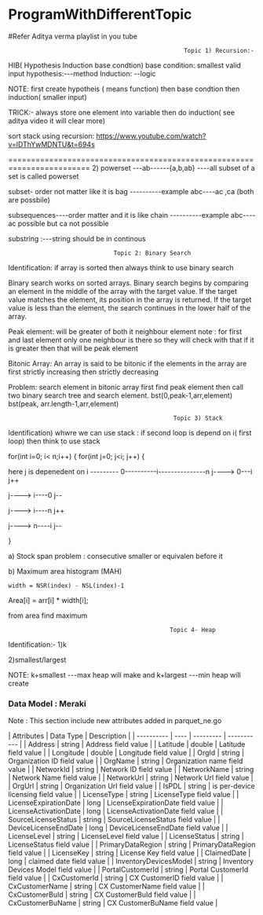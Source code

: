 # ProgramWithDifferentTopic

#Refer Aditya verma playlist in you tube

                                                      Topic 1) Recursion:-
HIB( Hypothesis Induction base condtion)
base condition: smallest valid input
hypothesis:---method
Induction: --logic

NOTE: first create hypotheis ( means function) then base condtion then induction( smaller input)

TRICK:- always store one element into variable then do induction( see aditya video it will clear more)

sort stack using recursion:
https://www.youtube.com/watch?v=lDThYwMDNTU&t=694s

========================================================================
2) powerset ---ab------{a,b,ab} ----all subset of a set is called powerset

   subset- order not matter like it is bag ----------example abc----ac ,ca (both are possbile)

   subsequences----order matter and it is like chain ----------example abc---- ac possible but ca not possible
   
   substring :---string should be in continous
   
                                  
                                  Topic 2: Binary Search
                                  
  Identification: if array is sorted then always think to use binary search
     
Binary search works on sorted arrays. Binary search begins by comparing an element in the middle of the array with the target value. If the target value matches the element, its position in the array is returned. If the target value is less than the element, the search continues in the lower half of the array.

Peak element: will be greater of both it neighbour element
note : for first and last element only one neighbour is there so they will check with that if it is greater then that will be peak element

Bitonic Array: An array is said to be bitonic if the elements in the array are first strictly increasing then strictly decreasing

Problem: search element in bitonic array
first find peak element then call two binary search tree and search element.
bst(0,peak-1,arr,element) bst(peak, arr.length-1,arr,element)

                                                   Topic 3) Stack
                                                   
 Identification) whwre we can use stack : if second loop is depend on i( first loop) then think to use stack
 
 for(int i=0; i< n;i++)
 {
 for(int j=0; j<i; j++)
 {
 
  here j is depenedent on i   ---------    0----------i---------------n
   j---->  0---i j++
   
   j----> i----0 j-- 
   
   j----> i----n j++
   
   j----> n----i j--
   
   }
   
  a) Stock span problem : consecutive smaller or equivalen before it
   
 b)  Maximum area histogram (MAH)  
 
    width = NSR(index) - NSL(index)-1
   
   Area[i] = arr[i] * width[i];
   
   from area find maximum
  
                                                  Topic 4- Heap
    
 Identification:-
 1)k
 
 2)smallest/largest
 
 NOTE: k+smallest ---max heap will make and k+largest ---min heap will create
 
 
 ### Data Model : Meraki  
Note : This section include new attributes added in parquet_ne.go 

| Attributes | Data Type | Description |
| ---------- | ---- | --------- | ----------- |
| Address | string | Address field value |
| Latitude | double | Latitude field value |
| Longitude | double | Longitude field value |
| OrgId | string | Organization ID field value |
| OrgName | string | Organization name field value |
| NetworkId | string | Network ID field value |
| NetworkName | string | Network Name field value |
| NetworkUrl | string | Network Url field value |
| OrgUrl | string | Organization Url field value |
| IsPDL | string | is per-device licensing field value |
| LicenseType | string | LicenseType field value |
| LicenseExpirationDate | long | LicenseExpirationDate field value |
| LicenseActivationDate | long | LicenseActivationDate field value |
| SourceLicenseStatus | string | SourceLicenseStatus field value |
| DeviceLicenseEndDate | long | DeviceLicenseEndDate field value |
| LicenseLevel | string | LicenseLevel field value |
| LicenseStatus | string | LicenseStatus field value |
| PrimaryDataRegion | string | PrimaryDataRegion field value |
| LicenseKey | string | License Key field value |
| ClaimedDate | long | claimed date field value |
| InventoryDevicesModel | string | Inventory Devices Model field value |
| PortalCustomerId | string | Portal CustomerId field value |
| CxCustomerId | string | CX CustomerID field value |
| CxCustomerName | string | CX CustomerName field value |
| CxCustomerBuId | string | CX CustomerBuId field value |
| CxCustomerBuName | string | CX CustomerBuName field value |
 
 
